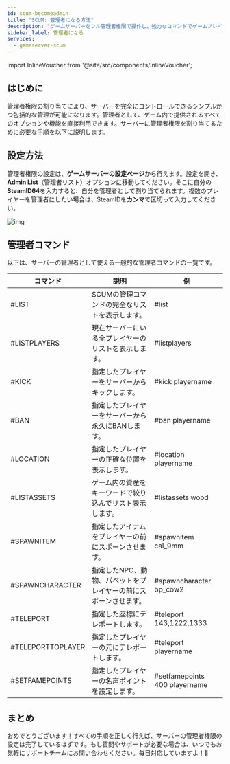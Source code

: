 ```yaml
---
id: scum-becomeadmin
title: "SCUM: 管理者になる方法"
description: "ゲームサーバーをフル管理者権限で操作し、強力なコマンドでゲームプレイを強化する方法を発見しよう → 今すぐ詳しく見る"
sidebar_label: 管理者になる
services:
  - gameserver-scum
---
```


import InlineVoucher from '@site/src/components/InlineVoucher';


## はじめに
管理者権限の割り当てにより、サーバーを完全にコントロールできるシンプルかつ包括的な管理が可能になります。管理者として、ゲーム内で提供されるすべてのオプションや機能を直接利用できます。サーバーに管理者権限を割り当てるために必要な手順を以下に説明します。

<InlineVoucher />



## 設定方法

管理者権限の設定は、**ゲームサーバーの設定ページ**から行えます。設定を開き、**Admin List**（管理者リスト）オプションに移動してください。そこに自分の**SteamID64**を入力すると、自分を管理者として割り当てられます。複数のプレイヤーを管理者にしたい場合は、SteamIDを**カンマ**で区切って入力してください。

![img](https://screensaver01.zap-hosting.com/index.php/s/AiMDoy5mdEHjnj3/download)



## 管理者コマンド

以下は、サーバーの管理者として使える一般的な管理者コマンドの一覧です。

| コマンド           | 説明                                                        | 例                           |
| ----------------- | ------------------------------------------------------------ | ----------------------------- |
| #LIST             | SCUMの管理コマンドの完全なリストを表示します。              | #list                        |
| #LISTPLAYERS      | 現在サーバーにいる全プレイヤーのリストを表示します。         | #listplayers                 |
| #KICK             | 指定したプレイヤーをサーバーからキックします。               | #kick playername             |
| #BAN              | 指定したプレイヤーをサーバーから永久にBANします。             | #ban playername              |
| #LOCATION         | 指定したプレイヤーの正確な位置を表示します。                 | #location playername         |
| #LISTASSETS       | ゲーム内の資産をキーワードで絞り込んでリスト表示します。       | #listassets wood             |
| #SPAWNITEM        | 指定したアイテムをプレイヤーの前にスポーンさせます。           | #spawnitem cal_9mm           |
| #SPAWNCHARACTER   | 指定したNPC、動物、パペットをプレイヤーの前にスポーンさせます。 | #spawncharacter bp_cow2      |
| #TELEPORT         | 指定した座標にテレポートします。                             | #teleport 143,1222,1333      |
| #TELEPORTTOPLAYER | 指定したプレイヤーの元にテレポートします。                   | #teleport playername         |
| #SETFAMEPOINTS    | 指定したプレイヤーの名声ポイントを設定します。               | #setfamepoints 400 playername |





## まとめ

おめでとうございます！すべての手順を正しく行えば、サーバーの管理者権限の設定は完了しているはずです。もし質問やサポートが必要な場合は、いつでもお気軽にサポートチームにお問い合わせください。毎日対応していますよ！🙂

<InlineVoucher />